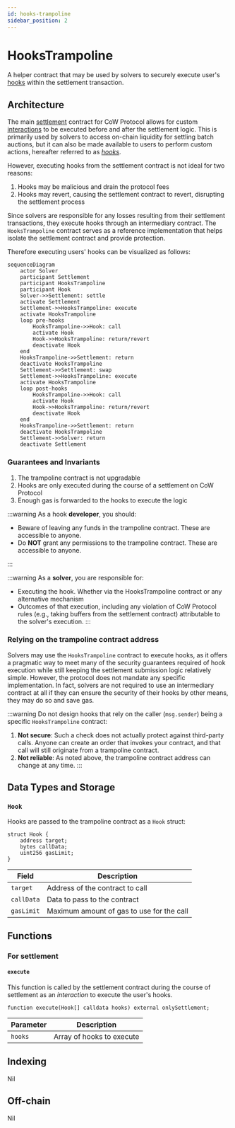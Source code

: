 ```yaml
---
id: hooks-trampoline
sidebar_position: 2
---
```


# HooksTrampoline

A helper contract that may be used by solvers to securely execute user's [hooks](/cow-protocol/reference/intents/hooks) within the settlement transaction.

## Architecture

The main [settlement](../core/settlement.md) contract for CoW Protocol allows for custom [interactions](../core/settlement#interactions) to be executed before and after the settlement logic. This is primarily used by solvers to access on-chain liquidity for settling batch auctions, but it can also be made available to users to perform custom actions, hereafter referred to as *[hooks](/cow-protocol/reference/intents/hooks)*.

However, executing hooks from the settlement contract is not ideal for two reasons:

1. Hooks may be malicious and drain the protocol fees
2. Hooks may revert, causing the settlement contract to revert, disrupting the settlement process

Since solvers are responsible for any losses resulting from their settlement transactions, they execute hooks through an intermediary contract. The `HooksTrampoline` contract serves as a reference implementation that helps isolate the settlement contract and provide protection.

Therefore executing users' hooks can be visualized as follows:

```mermaid
sequenceDiagram
    actor Solver
    participant Settlement
    participant HooksTrampoline
    participant Hook
    Solver->>Settlement: settle
    activate Settlement
    Settlement->>HooksTrampoline: execute
    activate HooksTrampoline
    loop pre-hooks
        HooksTrampoline->>Hook: call
        activate Hook
        Hook->>HooksTrampoline: return/revert
        deactivate Hook
    end
    HooksTrampoline->>Settlement: return
    deactivate HooksTrampoline
    Settlement->>Settlement: swap
    Settlement->>HooksTrampoline: execute
    activate HooksTrampoline
    loop post-hooks
        HooksTrampoline->>Hook: call
        activate Hook
        Hook->>HooksTrampoline: return/revert
        deactivate Hook
    end
    HooksTrampoline->>Settlement: return
    deactivate HooksTrampoline
    Settlement->>Solver: return
    deactivate Settlement
```

### Guarantees and Invariants

1. The trampoline contract is not upgradable
2. Hooks are only executed during the course of a settlement on CoW Protocol
3. Enough gas is forwarded to the hooks to execute the logic

:::warning
As a hook **developer**, you should:
* Beware of leaving any funds in the trampoline contract. These are accessible to anyone.
* Do **NOT** grant any permissions to the trampoline contract. These are accessible to anyone.

:::

:::warning
As a **solver**, you are responsible for:
* Executing the hook. Whether via the HooksTrampoline contract or any alternative mechanism
* Outcomes of that execution, including any violation of CoW Protocol rules (e.g., taking buffers from the settlement contract) attributable to the solver's execution.
:::

### Relying on the trampoline contract address

Solvers may use the `HooksTrampoline` contract to execute hooks, as it offers a pragmatic way to meet many of the security guarantees required of hook execution while still keeping the settlement submission logic relatively simple. However, the protocol does not mandate any specific implementation. In fact, solvers are not required to use an intermediary contract at all if they can ensure the security of their hooks by other means, they may do so and save gas.


:::warning
Do not design hooks that rely on the caller (`msg.sender`) being a specific `HooksTrampoline` contract:

1. **Not secure**: Such a check does not actually protect against third-party calls. Anyone can create an order that invokes your contract, and that call will still originate from a trampoline contract.
2. **Not reliable**: As noted above, the trampoline contract address can change at any time.
:::


## Data Types and Storage

### `Hook`

Hooks are passed to the trampoline contract as a `Hook` struct:

```solidity
struct Hook {
    address target;
    bytes callData;
    uint256 gasLimit;
}
```

| **Field** | **Description** |
| --- | --- |
| `target` | Address of the contract to call |
| `callData` | Data to pass to the contract |
| `gasLimit` | Maximum amount of gas to use for the call |

## Functions

### For settlement

#### `execute`

This function is called by the settlement contract during the course of settlement as an *interaction* to execute the user's hooks.

```solidity
function execute(Hook[] calldata hooks) external onlySettlement;
```

| **Parameter** | **Description** |
| --- | --- |
| `hooks` | Array of hooks to execute |

## Indexing

Nil

## Off-chain

Nil